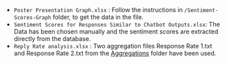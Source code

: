 - `Poster Presentation Graph.xlsx` : Follow the instructions in `/Sentiment-Scores-Graph` folder, to get the data in the file.
- `Sentiment Scores for Responses Similar to Chatbot Outputs.xlsx`: The Data has been chosen manually and the sentiment scores are extracted directly from the database.
- `Reply Rate analysis.xlsx` : Two aggregation files Response Rate 1.txt and Response Rate 2.txt from the [Aggregations](../Aggregations/) folder have been used.
